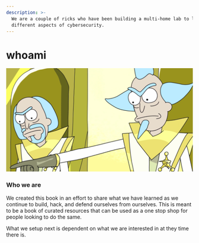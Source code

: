 ```yaml
---
description: >-
  We are a couple of ricks who have been building a multi-home lab to learn many
  different aspects of cybersecurity.
---
```


# whoami

![A couple of Ricks just trying to &quot;Show you what we got&quot;](.gitbook/assets/rick2.png)

### Who we are

We created this book in an effort to share what we have learned as we continue to build, hack, and defend ourselves from ourselves. This is meant to be a book of curated resources that can be used as a one stop shop for people looking to do the same. 

What we setup next is dependent on what we are interested in at they time there is.

